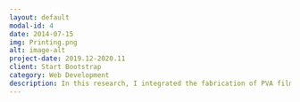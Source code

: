 ```yaml
---
layout: default
modal-id: 4
date: 2014-07-15
img: Printing.png
alt: image-alt
project-date: 2019.12-2020.11
client: Start Bootstrap
category: Web Development
description: In this research, I integrated the fabrication of PVA films of micron thickness and CNTs based patterns by utilizing the self-developed micro-pen writing and the drop-on-demand printing in sequence.A hybrid printed 3D integrated micro-supercapacitor was printed using this method by our collaborators, the result was published in Applied Physics Reviews (if=19.162). 
---
```

